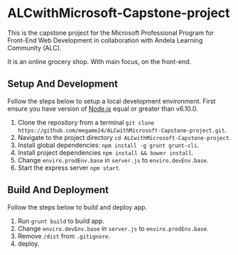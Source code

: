 # ALCwithMicrosoft-Capstone-project
This is the capstone project for the Microsoft Professional Program for Front-End Web Development in collaboration with Andela Learning Community (ALC).

It is an online grocery shop. With main focus, on the front-end.

## Setup And Development
Follow the steps below to setup a local development environment. First ensure you have version of [Node.js](http://nodejs.org/) equal or greater than v6.10.0.

1. Clone the repository from a terminal `git clone https://github.com/megame24/ALCwithMicrosoft-Capstone-project.git`.
2. Navigate to the project directory `cd ALCwithMicrosoft-Capstone-project`.
3. Install global dependencies: `npm install -g grunt grunt-cli`.
4. Install project dependencies `npm install && bower install`.
5. Change `enviro.prodEnv.base` in `server.js` to `enviro.devEnv.base`.
5. Start the express server `npm start`.

## Build And Deployment
Follow the steps below to build and deploy app.

1. Run `grunt build` to build app.
2. Change `enviro.devEnv.base` in `server.js` to `enviro.prodEnv.base`.
3. Remove `/dist` from `.gitignore`.
4. deploy.
